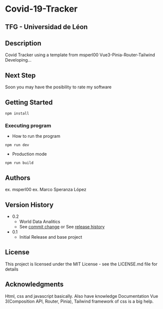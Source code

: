 


 # Covid-19-Tracker

## TFG - Universidad de Léon

## Description
Covid Tracker using a template from msperl00 Vue3-Pinia-Router-Tailwind
Developing...

## Next Step
Soon you may have the posibility to rate my software

## Getting Started
```
npm install
```
### Executing program

* How to run the program
```
npm run dev
```
* Production mode
```
npm run build
```
## Authors

ex. msperl00
ex. Marco Speranza López
## Version History

* 0.2
    * World Data Analitics
    * See [commit change]() or See [release history]()
* 0.1
    * Initial Release and base project

## License

This project is licensed under the MIT License - see the LICENSE.md file for details

## Acknowledgments

Html, css and javascript basically. Also have knowledge Documentation Vue 3(Composition API, Router, Pinia), Tailwind framework of css is a big help.

